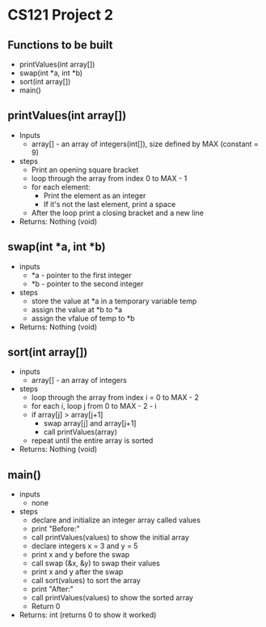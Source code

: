 # CS121 Project 2

## Functions to be built
* printValues(int array[])
* swap(int *a, int *b)
* sort(int array[])
* main()

## printValues(int array[])
* Inputs
    * array[] - an array of integers(int[]), size defined by MAX (constant = 9)
* steps
    * Print an opening square bracket 
    * loop through the array from index 0 to MAX - 1
    * for each element:
        * Print the element as an integer
        * If it's not the last element, print a space
    * After the loop print a closing bracket and a new line
* Returns: Nothing (void)

## swap(int *a, int *b)
* inputs
    * *a - pointer to the first integer
    * *b - pointer to the second integer
* steps
    * store the value at *a in a temporary variable temp
    * assign the value at *b to *a
    * assign the vfalue of temp to *b
* Returns: Nothing (void)

## sort(int array[])
* inputs
    * array[] - an array of integers
* steps
    * loop through the array from index i = 0 to MAX - 2
    * for each i, loop j from 0 to MAX - 2 - i
    * if array[j] > array[j+1]
        * swap array[j] and array[j+1]
        * call printValues(array) 
    * repeat until the entire array is sorted
* Returns: Nothing (void)

## main()
* inputs
    * none
* steps
    * declare and initialize an integer array called values
    * print "Before:"
    * call printValues(values) to show the initial array
    * declare integers x = 3 and y = 5
    * print x and y before the swap
    * call swap (&x, &y) to swap their values
    * print x and y after the swap
    * call sort(values) to sort the array
    * print "After:"
    * call printValues(values) to show the sorted array
    * Return 0
* Returns: int (returns 0 to show it worked)

